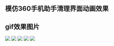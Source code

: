## 模仿360手机助手清理界面动画效果

## gif效果图片

<img src="screencut/Screenshot_20160702-103646.png" />
<img src="screencut/Screenshot_20160702-103656.png" />
<img src="screencut/Screenshot_20160702-103708.png" />
<img src="screencut/Screenshot_20160702-103700.png" />
<img src="screencut/Screenshot_20160702-103717.png" />
